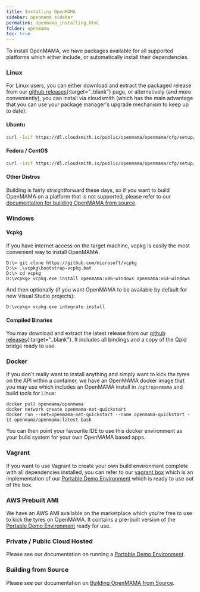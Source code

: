 ```yaml
---
title: Installing OpenMAMA
sidebar: openmama_sidebar
permalink: openmama_installing.html
folder: openmama
toc: true
---
```


To install OpenMAMA, we have packages available for all supported platforms which either include,
or automatically install their dependencies.

### Linux

For Linux users, you can either download and extract the packaged release from our [github releases](https://github.com/OpenMAMA/OpenMAMA/releases){:target="_blank"} page, or alternatively (and more conveniently), you can install via cloudsmith (which has the main advantage that
you can use your package manager's upgrade mechanism to keep up to date):

#### Ubuntu

```bash
curl -1sLf https://dl.cloudsmith.io/public/openmama/openmama/cfg/setup/bash.deb.sh | sudo -E bash
```

#### Fedora / CentOS

```bash
curl -1sLf https://dl.cloudsmith.io/public/openmama/openmama/cfg/setup/bash.rpm.sh | sudo -E bash
```

#### Other Distros

Building is fairly straightforward these days, so if you want to build OpenMAMA on a platform that is not supported,
please refer to our [documentation for building OpenMAMA from source](openmama_build_instructions.html).

### Windows

#### Vcpkg

If you have internet access on the target machine, vcpkg is easily the most convenient way to install OpenMAMA.

```
D:\> git clone https://github.com/microsoft/vcpkg
D:\> .\vcpkg\bootstrap-vcpkg.bat
D:\> cd vcpkg
D:\vcpkg> vcpkg.exe install openmama:x86-windows openmama:x64-windows
```
And then optionally (if you want OpenMAMA to be available by default for new Visual Studio projects):

```
D:\vcpkg> vcpkg.exe integrate install
```

#### Compiled Binaries

You may download and extract the latest release from our [github releases](https://github.com/OpenMAMA/OpenMAMA/releases){:target="_blank"}.
It includes all bindings and a copy of the Qpid bridge ready to use.

### Docker

If you don't really want to install anything and simply want to kick the tyres on the API within a container, we have an OpenMAMA
docker image that you may use which includes an OpenMAMA install in `/opt/openmama` and build tools for Linux:

```
docker pull openmama/openmama
docker network create openmama-net-quickstart
docker run --net=openmama-net-quickstart --name openmama-quickstart -it openmama/openmama:latest bash
```

You can then point your favourite IDE to use this docker environment as your build system for your own OpenMAMA based apps.

### Vagrant

If you want to use Vagrant to create your own build environment complete with all dependencies installed, you can refer to our
[vagrant box](https://app.vagrantup.com/openmama/boxes/openmama-demo) which is an implementation of our
[Portable Demo Environment](openmama_portable_demo_environment) which is ready to use out of the box.

### AWS Prebuilt AMI

We have an AWS AMI available on the marketplace which you're free to use to kick the tyres on OpenMAMA. It contains
a pre-built version of the [Portable Demo Environment](openmama_portable_demo_environment) ready for use.

### Private / Public Cloud Hosted

Please see our documentation on running a [Portable Demo Environment](openmama_portable_demo_environment).

### Building from Source

Please see our documentation on [Building OpenMAMA from Source](openmama_build_instructions.html).